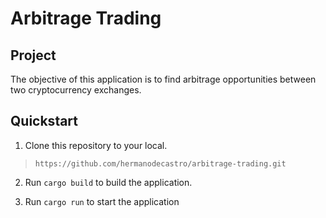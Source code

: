 # Arbitrage Trading

## Project
The objective of this application is to find arbitrage opportunities between two cryptocurrency exchanges.

## Quickstart
1. Clone this repository to your local.
> `https://github.com/hermanodecastro/arbitrage-trading.git`

2. Run `cargo build` to build the application.

3. Run `cargo run` to start the application